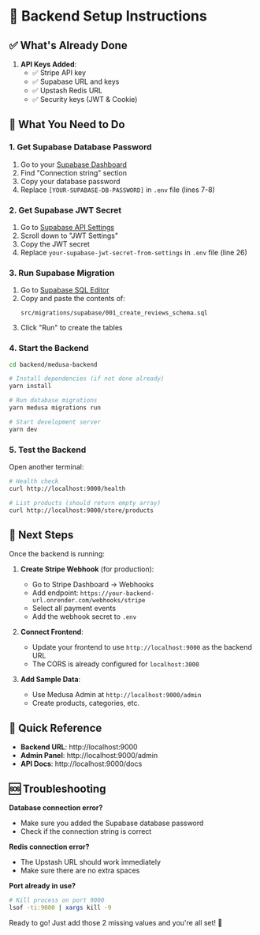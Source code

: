 # 🚀 Backend Setup Instructions

## ✅ What's Already Done

1. **API Keys Added**:
   - ✅ Stripe API key
   - ✅ Supabase URL and keys
   - ✅ Upstash Redis URL
   - ✅ Security keys (JWT & Cookie)

## 🔴 What You Need to Do

### 1. Get Supabase Database Password
1. Go to your [Supabase Dashboard](https://supabase.com/dashboard/project/dpcaixtuyrcjdbcclhwc/settings/database)
2. Find "Connection string" section
3. Copy your database password
4. Replace `[YOUR-SUPABASE-DB-PASSWORD]` in `.env` file (lines 7-8)

### 2. Get Supabase JWT Secret
1. Go to [Supabase API Settings](https://supabase.com/dashboard/project/dpcaixtuyrcjdbcclhwc/settings/api)
2. Scroll down to "JWT Settings"
3. Copy the JWT secret
4. Replace `your-supabase-jwt-secret-from-settings` in `.env` file (line 26)

### 3. Run Supabase Migration
1. Go to [Supabase SQL Editor](https://supabase.com/dashboard/project/dpcaixtuyrcjdbcclhwc/sql/new)
2. Copy and paste the contents of:
   ```
   src/migrations/supabase/001_create_reviews_schema.sql
   ```
3. Click "Run" to create the tables

### 4. Start the Backend
```bash
cd backend/medusa-backend

# Install dependencies (if not done already)
yarn install

# Run database migrations
yarn medusa migrations run

# Start development server
yarn dev
```

### 5. Test the Backend
Open another terminal:
```bash
# Health check
curl http://localhost:9000/health

# List products (should return empty array)
curl http://localhost:9000/store/products
```

## 🎯 Next Steps

Once the backend is running:

1. **Create Stripe Webhook** (for production):
   - Go to Stripe Dashboard → Webhooks
   - Add endpoint: `https://your-backend-url.onrender.com/webhooks/stripe`
   - Select all payment events
   - Add the webhook secret to `.env`

2. **Connect Frontend**:
   - Update your frontend to use `http://localhost:9000` as the backend URL
   - The CORS is already configured for `localhost:3000`

3. **Add Sample Data**:
   - Use Medusa Admin at `http://localhost:9000/admin`
   - Create products, categories, etc.

## 📝 Quick Reference

- **Backend URL**: http://localhost:9000
- **Admin Panel**: http://localhost:9000/admin
- **API Docs**: http://localhost:9000/docs

## 🆘 Troubleshooting

**Database connection error?**
- Make sure you added the Supabase database password
- Check if the connection string is correct

**Redis connection error?**
- The Upstash URL should work immediately
- Make sure there are no extra spaces

**Port already in use?**
```bash
# Kill process on port 9000
lsof -ti:9000 | xargs kill -9
```

Ready to go! Just add those 2 missing values and you're all set! 🚀